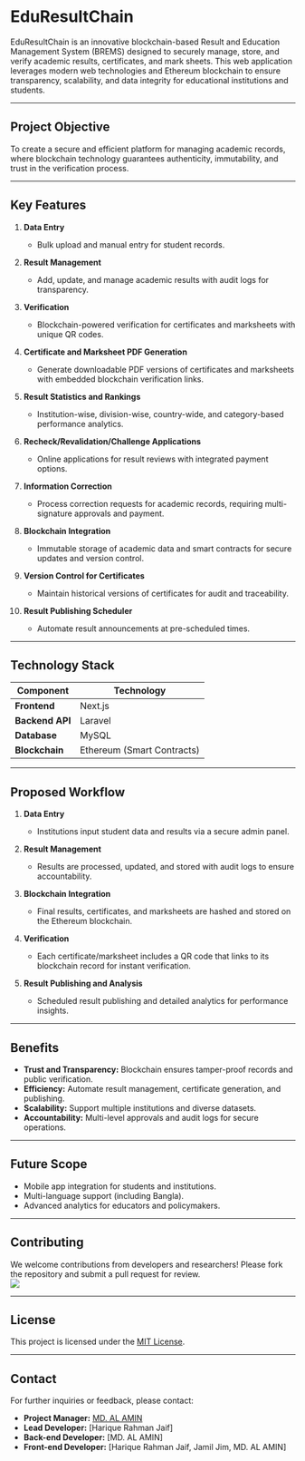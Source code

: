 # EduResultChain  

EduResultChain is an innovative blockchain-based Result and Education Management System (BREMS) designed to securely manage, store, and verify academic results, certificates, and mark sheets. This web application leverages modern web technologies and Ethereum blockchain to ensure transparency, scalability, and data integrity for educational institutions and students.  

---

## **Project Objective**  
To create a secure and efficient platform for managing academic records, where blockchain technology guarantees authenticity, immutability, and trust in the verification process.  

---

## **Key Features**  

1. **Data Entry**  
   - Bulk upload and manual entry for student records.  

2. **Result Management**  
   - Add, update, and manage academic results with audit logs for transparency.  

3. **Verification**  
   - Blockchain-powered verification for certificates and marksheets with unique QR codes.  

4. **Certificate and Marksheet PDF Generation**  
   - Generate downloadable PDF versions of certificates and marksheets with embedded blockchain verification links.  

5. **Result Statistics and Rankings**  
   - Institution-wise, division-wise, country-wide, and category-based performance analytics.  

6. **Recheck/Revalidation/Challenge Applications**  
   - Online applications for result reviews with integrated payment options.  

7. **Information Correction**  
   - Process correction requests for academic records, requiring multi-signature approvals and payment.  

8. **Blockchain Integration**  
   - Immutable storage of academic data and smart contracts for secure updates and version control.  

9. **Version Control for Certificates**  
   - Maintain historical versions of certificates for audit and traceability.  

10. **Result Publishing Scheduler**  
    - Automate result announcements at pre-scheduled times.  

---

## **Technology Stack**  

| Component       | Technology              |
|------------------|--------------------------|
| **Frontend**    | Next.js                 |
| **Backend API** | Laravel                 |
| **Database**    | MySQL                   |
| **Blockchain**  | Ethereum (Smart Contracts) |

---

## **Proposed Workflow**  

1. **Data Entry**  
   - Institutions input student data and results via a secure admin panel.  

2. **Result Management**  
   - Results are processed, updated, and stored with audit logs to ensure accountability.  

3. **Blockchain Integration**  
   - Final results, certificates, and marksheets are hashed and stored on the Ethereum blockchain.  

4. **Verification**  
   - Each certificate/marksheet includes a QR code that links to its blockchain record for instant verification.  

5. **Result Publishing and Analysis**  
   - Scheduled result publishing and detailed analytics for performance insights.  

---

## **Benefits**  

- **Trust and Transparency:** Blockchain ensures tamper-proof records and public verification.  
- **Efficiency:** Automate result management, certificate generation, and publishing.  
- **Scalability:** Support multiple institutions and diverse datasets.  
- **Accountability:** Multi-level approvals and audit logs for secure operations.  

---

## **Future Scope**  

- Mobile app integration for students and institutions.  
- Multi-language support (including Bangla).  
- Advanced analytics for educators and policymakers.  

---

## **Contributing**  
We welcome contributions from developers and researchers! Please fork the repository and submit a pull request for review.  
<a href="https://github.com/alaminXpro/EduResultChain/graphs/contributors">
  <img src="https://contrib.rocks/image?repo=alaminXpro/EduResultChain" />
</a>

---

## **License**  
This project is licensed under the [MIT License](LICENSE).  

---

## **Contact**  
For further inquiries or feedback, please contact:  
- **Project Manager:** [MD. AL AMIN](https://www.linkedin.com/in/alaminxpro/)
- **Lead Developer:** [Harique Rahman Jaif]
- **Back-end Developer:** [MD. AL AMIN]
- **Front-end Developer:** [Harique Rahman Jaif, Jamil Jim, MD. AL AMIN]
